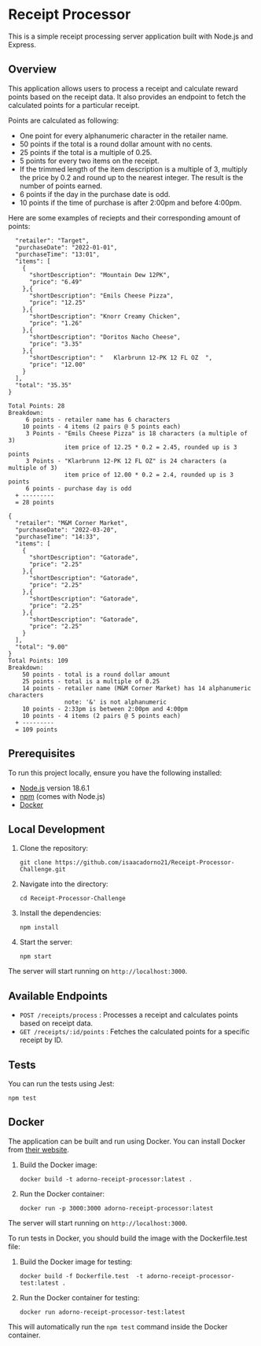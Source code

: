 
# Receipt Processor

This is a simple receipt processing server application built with Node.js and Express.

## Overview

This application allows users to process a receipt and calculate reward points based on the receipt data. It also provides an endpoint to fetch the calculated points for a particular receipt.

Points are calculated as following:
- One point for every alphanumeric character in the retailer name.
- 50 points if the total is a round dollar amount with no cents.
- 25 points if the total is a multiple of 0.25.
- 5 points for every two items on the receipt.
- If the trimmed length of the item description is a multiple of 3, multiply the price by 0.2 and round up to the nearest integer. The result is the number of points earned.
- 6 points if the day in the purchase date is odd.
- 10 points if the time of purchase is after 2:00pm and before 4:00pm.

Here are some examples of reciepts and their corresponding amount of points:

```{
  "retailer": "Target",
  "purchaseDate": "2022-01-01",
  "purchaseTime": "13:01",
  "items": [
    {
      "shortDescription": "Mountain Dew 12PK",
      "price": "6.49"
    },{
      "shortDescription": "Emils Cheese Pizza",
      "price": "12.25"
    },{
      "shortDescription": "Knorr Creamy Chicken",
      "price": "1.26"
    },{
      "shortDescription": "Doritos Nacho Cheese",
      "price": "3.35"
    },{
      "shortDescription": "   Klarbrunn 12-PK 12 FL OZ  ",
      "price": "12.00"
    }
  ],
  "total": "35.35"
}

Total Points: 28
Breakdown:
     6 points - retailer name has 6 characters
    10 points - 4 items (2 pairs @ 5 points each)
     3 Points - "Emils Cheese Pizza" is 18 characters (a multiple of 3)
                item price of 12.25 * 0.2 = 2.45, rounded up is 3 points
     3 Points - "Klarbrunn 12-PK 12 FL OZ" is 24 characters (a multiple of 3)
                item price of 12.00 * 0.2 = 2.4, rounded up is 3 points
     6 points - purchase day is odd
  + ---------
  = 28 points
```
```  
{
  "retailer": "M&M Corner Market",
  "purchaseDate": "2022-03-20",
  "purchaseTime": "14:33",
  "items": [
    {
      "shortDescription": "Gatorade",
      "price": "2.25"
    },{
      "shortDescription": "Gatorade",
      "price": "2.25"
    },{
      "shortDescription": "Gatorade",
      "price": "2.25"
    },{
      "shortDescription": "Gatorade",
      "price": "2.25"
    }
  ],
  "total": "9.00"
}
Total Points: 109
Breakdown:
    50 points - total is a round dollar amount
    25 points - total is a multiple of 0.25
    14 points - retailer name (M&M Corner Market) has 14 alphanumeric characters
                note: '&' is not alphanumeric
    10 points - 2:33pm is between 2:00pm and 4:00pm
    10 points - 4 items (2 pairs @ 5 points each)
  + ---------
  = 109 points
```

## Prerequisites

To run this project locally, ensure you have the following installed:

-   [Node.js](https://nodejs.org/en/download/) version 18.6.1
-   [npm](https://www.npmjs.com/get-npm) (comes with Node.js)
-   [Docker](https://docs.docker.com/get-docker/)

## Local Development

1.  Clone the repository:
        
    `git clone https://github.com/isaacadorno21/Receipt-Processor-Challenge.git`
    
2.  Navigate into the directory:
        
    `cd Receipt-Processor-Challenge`
    
3.  Install the dependencies:
    
    `npm install`
    
4.  Start the server:
    
    `npm start`
    

The server will start running on `http://localhost:3000`.

## Available Endpoints

-   `POST /receipts/process` : Processes a receipt and calculates points based on receipt data.
-   `GET /receipts/:id/points` : Fetches the calculated points for a specific receipt by ID.

## Tests

You can run the tests using Jest:

`npm test`

## Docker

The application can be built and run using Docker. You can install Docker from [their website](https://www.docker.com).

1.  Build the Docker image:
        
    `docker build -t adorno-receipt-processor:latest .`
    
2.  Run the Docker container:
        
    `docker run -p 3000:3000 adorno-receipt-processor:latest`
    

The server will start running on `http://localhost:3000`.

To run tests in Docker, you should build the image with the Dockerfile.test file:

1.  Build the Docker image for testing:
        
    `docker build -f Dockerfile.test  -t adorno-receipt-processor-test:latest .`
    
2.  Run the Docker container for testing:
        
    `docker run adorno-receipt-processor-test:latest`
    
This will automatically run the `npm test` command inside the Docker container.
